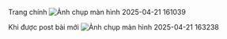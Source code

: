 Trang chính
![Ảnh chụp màn hình 2025-04-21 161039](https://github.com/user-attachments/assets/692eba25-9085-4893-9294-f8ca9d48923a)


Khi được post bài mới
![Ảnh chụp màn hình 2025-04-21 163238](https://github.com/user-attachments/assets/2d886230-5e75-4ecc-b969-38b479433096)
